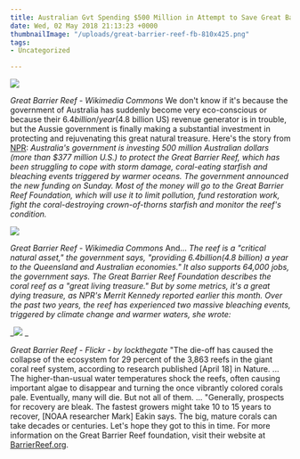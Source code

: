 ```yaml
---
title: Australian Gvt Spending $500 Million in Attempt to Save Great Barrier Reef
date: Wed, 02 May 2018 21:13:23 +0000
thumbnailImage: "/uploads/great-barrier-reef-fb-810x425.png"
tags:
- Uncategorized

---
```

![](http://newsattorneys.staging.wpengine.com/wp-content/uploads/2018/05/great-barrier-reef-wiki-commons.jpg) 

_Great Barrier Reef - Wikimedia Commons_ We don't know if it's because the government of Australia has suddenly become very eco-conscious or because their $6.4 billion/year ($4.8 billion US) revenue generator is in trouble, but the Aussie government is finally making a substantial investment in protecting and rejuvenating this great natural treasure. Here's the story from [NPR](https://www.npr.org/sections/thetwo-way/2018/04/30/607037119/australia-investing-377-million-to-protect-great-barrier-reef): _Australia's government is investing 500 million Australian dollars (more than $377 million U.S.) to protect the Great Barrier Reef, which has been struggling to cope with storm damage, coral-eating starfish and bleaching events triggered by warmer oceans. The government announced the new funding on Sunday. Most of the money will go to the Great Barrier Reef Foundation, which will use it to limit pollution, fund restoration work, fight the coral-destroying crown-of-thorns starfish and monitor the reef's condition._ 

![](http://newsattorneys.staging.wpengine.com/wp-content/uploads/2018/05/great-barrier-reef-wiki-commons2.jpg) 

_Great Barrier Reef - Wikimedia Commons_ And... _The reef is a "critical natural asset," the government says, "providing $6.4 billion ($4.8 billion) a year to the Queensland and Australian economies." It also supports 64,000 jobs, the government says. The Great Barrier Reef Foundation describes the coral reef as a "great living treasure." But by some metrics, it's a great dying treasure, as NPR's Merrit Kennedy reported earlier this month. Over the past two years, the reef has experienced two massive bleaching events, triggered by climate change and warmer waters, she wrote:_ 

_![](http://newsattorneys.staging.wpengine.com/wp-content/uploads/2018/05/great-barrier-reef-lockthegate.jpg) _

_Great Barrier Reef - Flickr - by lockthegate_ "The die-off has caused the collapse of the ecosystem for 29 percent of the 3,863 reefs in the giant coral reef system, according to research published \[April 18\] in Nature. ... The higher-than-usual water temperatures shock the reefs, often causing important algae to disappear and turning the once vibrantly colored corals pale. Eventually, many will die. But not all of them. ... "Generally, prospects for recovery are bleak. The fastest growers might take 10 to 15 years to recover, \[NOAA researcher Mark\] Eakin says. The big, mature corals can take decades or centuries. Let's hope they got to this in time. For more information on the Great Barrier Reef foundation, visit their website at [BarrierReef.org](https://www.barrierreef.org/).